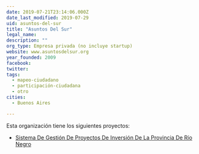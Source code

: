 ```yaml
---
date: 2019-07-21T23:14:06.000Z
date_last_modified: 2019-07-29
uid: asuntos-del-sur
title: "Asuntos Del Sur"
legal_name: 
description: ""
org_type: Empresa privada (no incluye startup)
website: www.asuntosdelsur.org
year_founded: 2009
facebook: 
twitter: 
tags:
  - mapeo-ciudadano
  - participación-ciudadana
  - otro
cities: 
  - Buenos Aires

---
```


Esta organización tiene los siguientes proyectos:

- [Sistema De Gestión De Proyectos De Inversión De La Provincia De Río Negro](/proyectos/sistema-de-gestion-de-proyectos-de-inversion-de-la-provincia-de-rio-negro)
